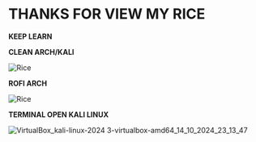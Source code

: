 # THANKS FOR VIEW MY RICE
**KEEP LEARN**

**CLEAN ARCH/KALI**

![Rice](https://github.com/user-attachments/assets/5599ab6d-1857-44f1-afab-02ec4e3fd47d)



**ROFI ARCH**

![Rice](https://github.com/user-attachments/assets/1d43aa7d-a927-4794-8552-0e3811268cc1)



**TERMINAL OPEN KALI LINUX**

![VirtualBox_kali-linux-2024 3-virtualbox-amd64_14_10_2024_23_13_47](https://github.com/user-attachments/assets/2ef3e360-b144-4cfc-8394-b640e099d819)


